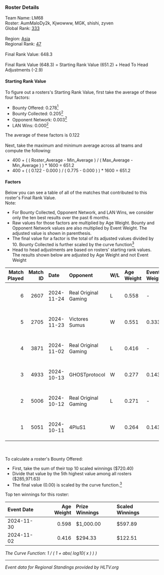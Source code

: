### Roster Details<br />
Team Name: LM68<br />
Roster: AumMaloDy2k, Kjwowww, MGK, shishi, zyven<br />
Global Rank: [333](../../standings_global_2025_02_28.md)<br />
<br />
Region: [Asia]( ../../standings_asia_2025_02_28.md)<br />
Regional Rank: [47]( ../../standings_asia_2025_02_28.md)<br />
<br />
Final Rank Value:  648.3<br />
<br />
Final Rank Value (648.3) = Starting Rank Value (651.2) + Head To Head Adjustments (-2.9)<br />

#### Starting Rank Value<br />
To figure out a rosters's Starting Rank Value, first take the average of these four factors:<br />
- Bounty Offered: 0.278[<sup>1</sup>](#table2)
- Bounty Collected: 0.205[<sup>2</sup>](#table1)
- Opponent Network: 0.003[<sup>2</sup>](#table1)
- LAN Wins: 0.000[<sup>2</sup>](#table1)

The average of these factors is 0.122<br />
<br />
Next, take the maximum and minimum average across all teams and compute the following:<br />
- 400 + ( ( Roster_Average - Min_Average ) / ( Max_Average - Min_Average ) ) * 1600 = 651.2
- 400 + ( ( 0.122 - 0.000 ) / ( 0.775 - 0.000 ) ) * 1600 = 651.2


#### Factors<br />
Below you can see a table of all of the matches that contributed to this roster's Final Rank Value.<br />
Note:<br />

- For Bounty Collected, Opponent Network, and LAN Wins, we consider only the ten best results over the past 6 months.
- Raw values for those factors are multiplied by Age Weight. Bounty and Opponent Network values are also multiplied by Event Weight. The adjusted value is shown in parenthesis.
- The final value for a factor is the total of its adjusted values divided by 10. Bounty Collected is further scaled by the curve function[<sup>3</sup>](#curveFunction)
- Head to head adjustments are based on rosters' starting rank values. The results shown below are adjusted by Age Weight and not Event Weight
<span id="table1"></span><br />


| Match Played | Match ID | Date       | Opponent             | W/L | Age Weight | Event Weight | Bounty Collected | Opponent Network | LAN Wins  | H2H Adj. | Roster                                    |
| -: | -: | :- | :- | :- | :- | :- | :- | :- | :- | -: | :- |
|            6 |     2607 | 2024-11-24 | Real Original Gaming | L   | 0.558      | -            | -                | -                | -         |    -7.23 | AumMaloDy2k, Kjwowww, MGK, shishi, zyven  |
|            5 |     2705 | 2024-11-23 | Victores Sumus       | W   | 0.551      | 0.333        | 0.007 (0.001)    | 0.169 (0.031)    | 0 (0.000) |    10.15 | AumMaloDy2k, Kjwowww, MGK, shishi, zyven  |
|            4 |     3871 | 2024-11-02 | Real Original Gaming | L   | 0.416      | -            | -                | -                | -         |    -5.52 | Alot, AumMaloDy2k, Kjwowww, shishi, zyven |
|            3 |     4933 | 2024-10-13 | GHOSTprotocol        | W   | 0.277      | 0.143        | 0.000 (0.000)    | 0.013 (0.001)    | 0 (0.000) |     1.75 | Alot, AumMaloDy2k, Kjwowww, shishi, zyven |
|            2 |     5006 | 2024-10-12 | Real Original Gaming | L   | 0.271      | -            | -                | -                | -         |    -3.68 | Alot, AumMaloDy2k, Kjwowww, shishi, zyven |
|            1 |     5051 | 2024-10-11 | 4PluS1               | W   | 0.264      | 0.143        | 0.000 (0.000)    | 0.000 (0.000)    | 0 (0.000) |     1.63 | Alot, AumMaloDy2k, Kjwowww, shishi, zyven |

<br />
<span id="table2"></span><br />
To calculate a roster's Bounty Offered:<br />

- First, take the sum of their top 10 scaled winnings ($720.40)
- Divide that value by the 5th highest value among all rosters ($285,971.63)
- The final value (0.00) is scaled by the curve function.[<sup>3</sup>](#curveFunction)

Top ten winnings for this roster:<br />

| Event Date | Age Weight | Prize Winnings | Scaled Winnings |
| :- | -: | :- | :- |
| 2024-11-30 |      0.598 | $1,000.00      | $597.89         |
| 2024-11-02 |      0.416 | $294.33        | $122.51         |


<span id="curveFunction"></span>_The Curve Function: 1 / ( 1 + abs( log10( x ) ) )_<br />

---
_Event data for Regional Standings provided by HLTV.org_<br />
